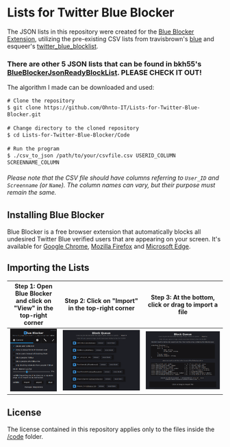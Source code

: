 # Lists for Twitter Blue Blocker
The JSON lists in this repository were created for the [Blue Blocker Extension](https://github.com/kheina-com/Blue-Blocker), utilizing the pre-existing CSV lists from travisbrown's [blue](https://github.com/travisbrown/blue) and esqueer's [twitter_blue_blocklist](https://github.com/esqueer/twitter_blue_blocklist). 
### **There are other 5 JSON lists that can be found in bkh55's [BlueBlockerJsonReadyBlockList](https://github.com/bkh555/BlueBlockerJsonReadyBlockList). PLEASE CHECK IT OUT!**

The algorithm I made can be downloaded and used: 
```shell
# Clone the repository
$ git clone https://github.com/Ohnto-IT/Lists-for-Twitter-Blue-Blocker.git

# Change directory to the cloned repository
$ cd Lists-for-Twitter-Blue-Blocker/Code

# Run the program
$ ./csv_to_json /path/to/your/csvfile.csv USERID_COLUMN SCREENNAME_COLUMN
```
###### Please note that the CSV file should have columns referring to ``User_ID`` and ``Screenname`` (or ``Name``). The column names can vary, but their purpose must remain the same.
## Installing Blue Blocker
Blue Blocker is a free browser extension that automatically blocks all undesired Twitter Blue verified users that are appearing on your screen.
It's available for [Google Chrome](https://chrome.google.com/webstore/detail/blue-blocker/jgpjphkbfjhlbajmmcoknjjppoamhpmm),
[Mozilla Firefox](https://addons.mozilla.org/en-US/firefox/addon/blue-blocker/) and [Microsoft Edge](https://microsoftedge.microsoft.com/addons/detail/blue-blocker/hicoljclclooehbejnglkgohmclmipip).

## Importing the Lists

| Step 1: Open Blue Blocker and click on "View" in the top-right corner | Step 2: Click on "Import" in the top-right corner | Step 3: At the bottom, click or drag to import a file |
| -------- | ------- | ------- |
| <img src="img/Step_1.png"/>  | <img src="img/Step_2.png"/>   |  <img src="img/Step_3.png"/> |

## License
The license contained in this repository applies only to the files inside the [/code](https://github.com/Ohnto-IT/Lists-for-Twitter-Blue-Blocker/tree/main/Code) folder.
